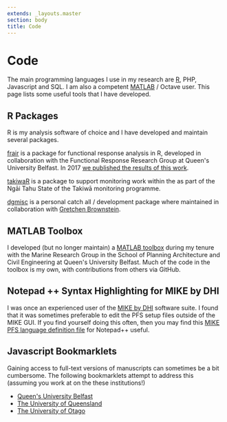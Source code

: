 ```yaml
---
extends: _layouts.master
section: body
title: Code
---
```


# Code

The main programming languages I use in my research are [R][cran], PHP, Javascript and SQL. I am also a competent [MATLAB][MATLAB] / Octave user. This page lists some useful tools that I have developed.

## R Packages
R is my analysis software of choice and I have developed and maintain several packages.

[frair][frair] is a package for functional response analysis in R, developed in collaboration with the Functional Response Research Group at Queen's University Belfast. In 2017 [we published the results of this work][pritchard:2017].

[takiwaR][takiwaR] is a package to support monitoring work within the as part of the Ngāi Tahu State of the Takiwā monitoring programme.

[dgmisc][dgmisc] is a personal catch all / development package where maintained in collaboration with [Gretchen Brownstein][gb].  

## MATLAB Toolbox
I developed (but no longer maintain) a [MATLAB toolbox][mrg] during my tenure with the Marine Research Group in the School of Planning Architecture and Civil Engineering at Queen's University Belfast. Much of the code in the toolbox is my own, with contributions from others via GitHub.  

## Notepad ++ Syntax Highlighting for MIKE by DHI
I was once an experienced user of the [MIKE by DHI][mike] software suite. I found that it was sometimes preferable to edit the PFS setup files outside of the MIKE GUI. If you find yourself doing this often, then you may find this [MIKE PFS language definition file][mike_pfs_npp] for Notepad++ useful.  

## Javascript Bookmarklets
Gaining access to full-text versions of manuscripts can sometimes be a bit cumbersome.  The following bookmarklets attempt to address this (assuming you work at on the these institutions!)

- [Queen's University Belfast](qub_bookmarklet/)  
- [The University of Queensland](uq_bookmarklet/)  
- [The University of Otago](otago_ezproxy_bookmarklet/)  

[takiwaR]: https://github.com/dpritchard/takiwaR
[cran]: http://cran.r-project.org
[dgmisc]: https://github.com/dpritchard/dgmisc
[frair]: https://github.com/dpritchard/frair
[pritchard:2017]: http://dx.doi.org/10.1111/2041-210X.12784
[mrg]: https://github.com/dpritchard/mrg
[mike_pfs_npp]: https://github.com/dpritchard/mike_pfs_npp
[gb]: https://www.landcareresearch.co.nz/about/people/staff-details?id=YnJvd25zdGVpbmc=
[cmlr]: http://www.cmlr.uq.edu.au
[mike]: http://www.mikebydhi.com
[matlab]: http://www.mathworks.co.uk/products/matlab/
